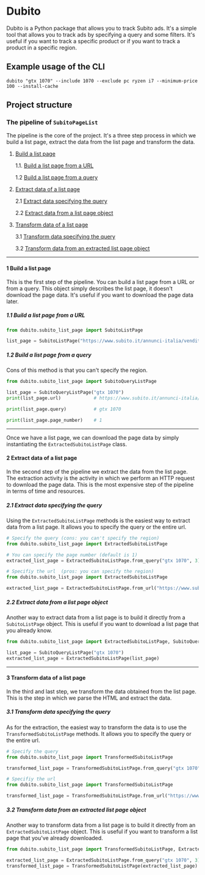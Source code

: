 # Dubito

Dubito is a Python package that allows you to track Subito ads. It's a simple tool that allows you to track ads by specifying a query and some filters. It's useful if you want to track a specific product or if you want to track a product in a specific region.

## Example usage of the CLI

`dubito "gtx 1070" --include 1070 --exclude pc ryzen i7 --minimum-price 100 --install-cache`

## Project structure

### The pipeline of `SubitoPageList`

The pipeline is the core of the project. It's a three step process in which we build a list page, extract the data from the list page and transform the data.

1. [Build a list page](#1-build-a-list-page)

    1.1. [Build a list page from a URL](#11-build-a-list-page-from-a-url)

    1.2 [Build a list page from a query](#12-build-a-list-page-from-a-query)

2. [Extract data of a list page](#2-extract-data-of-a-list-page)

    2.1 [Extract data specifying the query](#21-extract-data-specifying-the-query)

    2.2 [Extract data from a list page object](#22-extract-data-from-a-list-page-object)

3. [Transform data of a list page](#3-transform-data-of-a-list-page)

    3.1 [Transform data specifying the query](#31-transform-data-specifying-the-query)

    3.2 [Transform data from an extracted list page object](#32-transform-data-from-an-extracted-list-page-object)


---

#### 1 Build a list page

This is the first step of the pipeline. You can build a list page from a URL or from a query. This object simply describes the list page, it doesn't download the page data. It's useful if you want to download the page data later.

##### 1.1 Build a list page from a URL

```python
from dubito.subito_list_page import SubitoListPage

list_page = SubitoListPage("https://www.subito.it/annunci-italia/vendita/usato/?q=gtx+1070")
```

##### 1.2 Build a list page from a query

Cons of this method is that you can't specify the region.

```python
from dubito.subito_list_page import SubitoQueryListPage

list_page = SubitoQueryListPage("gtx 1070")
print(list_page.url)            # https://www.subito.it/annunci-italia/vendita/usato/?q=gtx+1070

print(list_page.query)          # gtx 1070

print(list_page.page_number)    # 1
```

---

Once we have a list page, we can download the page data by simply instantiating the `ExtractedSubitoListPage` class.

#### 2 Extract data of a list page

In the second step of the pipeline we extract the data from the list page. The extraction activity is the activity in which we perform an HTTP request to download the page data. This is the most expensive step of the pipeline in terms of time and resources.

##### 2.1 Extract data specifying the query

Using the `ExtractedSubitoListPage` methods is the easiest way to extract data from a list page. It allows you to specify the query or the entire url.

```python
# Specify the query (cons: you can't specify the region)
from dubito.subito_list_page import ExtractedSubitoListPage

# You can specify the page number (default is 1)
extracted_list_page = ExtractedSubitoListPage.from_query("gtx 1070", 3)
```

```python
# Specifiy the url  (pros: you can specify the region)
from dubito.subito_list_page import ExtractedSubitoListPage

extracted_list_page = ExtractedSubitoListPage.from_url("https://www.subito.it/annunci-italia/vendita/usato/?q=gtx+1070")
```

##### 2.2 Extract data from a list page object

Another way to extract data from a list page is to build it directly from a `SubitoListPage` object. This is useful if you want to download a list page that you already know.

```python
from dubito.subito_list_page import ExtractedSubitoListPage, SubitoQueryListPage

list_page = SubitoQueryListPage("gtx 1070")
extracted_list_page = ExtractedSubitoListPage(list_page)
```

---

#### 3 Transform data of a list page

In the third and last step, we transform the data obtained from the list page. This is the step in which we parse the HTML and extract the data.

##### 3.1 Transform data specifying the query

As for the extraction, the easiest way to transform the data is to use the `TransformedSubitoListPage` methods. It allows you to specify the query or the entire url. 

```python
# Specify the query
from dubito.subito_list_page import TransformedSubitoListPage

transformed_list_page = TransformedSubitoListPage.from_query("gtx 1070", 22)
```

```python
# Specifiy the url
from dubito.subito_list_page import TransformedSubitoListPage

transformed_list_page = TransformedSubitoListPage.from_url("https://www.subito.it/annunci-italia/vendita/usato/?q=gtx+1070")
```

##### 3.2 Transform data from an extracted list page object

Another way to transform data from a list page is to build it directly from an `ExtractedSubitoListPage` object. This is useful if you want to transform a list page that you've already downloaded.

```python
from dubito.subito_list_page import TransformedSubitoListPage, ExtractedSubitoListPage

extracted_list_page = ExtractedSubitoListPage.from_query("gtx 1070", 3)
transformed_list_page = TransformedSubitoListPage(extracted_list_page)
```
